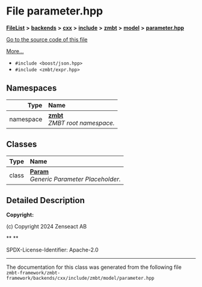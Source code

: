 

# File parameter.hpp



[**FileList**](files.md) **>** [**backends**](dir_e0e3bad64fbfd08934d555b945409197.md) **>** [**cxx**](dir_2a0640ff8f8d193383b3226ce9e70e40.md) **>** [**include**](dir_33cabc3ab2bb40d6ea24a24cae2f30b8.md) **>** [**zmbt**](dir_2115e3e51895e4107b806d6d2319263e.md) **>** [**model**](dir_b97e8e9bc83032fe6d4e26779db64c76.md) **>** [**parameter.hpp**](parameter_8hpp.md)

[Go to the source code of this file](parameter_8hpp_source.md)

[More...](#detailed-description)

* `#include <boost/json.hpp>`
* `#include <zmbt/expr.hpp>`













## Namespaces

| Type | Name |
| ---: | :--- |
| namespace | [**zmbt**](namespacezmbt.md) <br>_ZMBT root namespace._  |


## Classes

| Type | Name |
| ---: | :--- |
| class | [**Param**](classzmbt_1_1Param.md) <br>_Generic Parameter Placeholder._  |


















































## Detailed Description




**Copyright:**

(c) Copyright 2024 Zenseact AB 




**
**

SPDX-License-Identifier: Apache-2.0 





    

------------------------------
The documentation for this class was generated from the following file `zmbt-framework/zmbt-framework/backends/cxx/include/zmbt/model/parameter.hpp`

